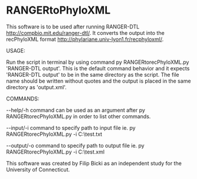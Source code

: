 # RANGERtoPhyloXML

This software is to be used after running RANGER-DTL <http://compbio.mit.edu/ranger-dtl/>. It converts the output into the recPhyloXML format <http://phylariane.univ-lyon1.fr/recphyloxml/>.

USAGE:

Run the script in terminal by using command py RANGERtorecPhyloXML.py 'RANGER-DTL output'. This is the default command behavior and it expects 'RANGER-DTL output' to be in the same directory as the script. The file name should be written without quotes and the output is placed in the same directory as 'output.xml'.

COMMANDS:

--help/-h command can be used as an argument after py RANGERtorecPhyloXML.py in order to list other commands.

--input/-i command to specify path to input file ie. py RANGERtorecPhyloXML.py -i C:\test.txt

--output/-o command to specify path to output file ie. py RANGERtorecPhyloXML.py -i C:\test.xml

This software was created by Filip Bicki as an independent study for the University of Connecticut.
